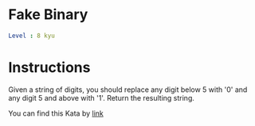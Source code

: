 # Fake Binary

```yaml
Level : 8 kyu
```

# Instructions
Given a string of digits, you should replace any digit below 5 with '0' and any digit 5 and above with '1'. Return the resulting string.

You can find this Kata by [link](https://www.codewars.com**/kata/57eae65a4321032ce000002d/train/java)